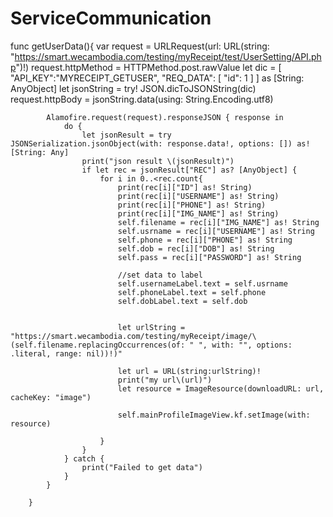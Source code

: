 # ServiceCommunication
func getUserData(){
var request = URLRequest(url: URL(string: "https://smart.wecambodia.com/testing/myReceipt/test/UserSetting/API.php")!)
            request.httpMethod = HTTPMethod.post.rawValue
            let dic = [
                "API_KEY":"MYRECEIPT_GETUSER",
                "REQ_DATA":
                    [
                        "id": 1
                ]
                ] as [String: AnyObject]
            let jsonString = try! JSON.dicToJSONString(dic)
            request.httpBody =  jsonString.data(using: String.Encoding.utf8)
    
            Alamofire.request(request).responseJSON { response in
                do {
                    let jsonResult = try JSONSerialization.jsonObject(with: response.data!, options: []) as! [String: Any]
                    print("json result \(jsonResult)")
                    if let rec = jsonResult["REC"] as? [AnyObject] {
                        for i in 0..<rec.count{
                            print(rec[i]["ID"] as! String)
                            print(rec[i]["USERNAME"] as! String)
                            print(rec[i]["PHONE"] as! String)
                            print(rec[i]["IMG_NAME"] as! String)
                            self.filename = rec[i]["IMG_NAME"] as! String
                            self.usrname = rec[i]["USERNAME"] as! String
                            self.phone = rec[i]["PHONE"] as! String
                            self.dob = rec[i]["DOB"] as! String
                            self.pass = rec[i]["PASSWORD"] as! String
    
                            //set data to label
                            self.usernameLabel.text = self.usrname
                            self.phoneLabel.text = self.phone
                            self.dobLabel.text = self.dob
    
    
                            let urlString = "https://smart.wecambodia.com/testing/myReceipt/image/\(self.filename.replacingOccurrences(of: " ", with: "", options: .literal, range: nil))!)"
                           
                            let url = URL(string:urlString)!
                            print("my url\(url)")
                            let resource = ImageResource(downloadURL: url, cacheKey: "image")
    
                            self.mainProfileImageView.kf.setImage(with: resource)
    
                        }
                    }
                } catch {
                    print("Failed to get data")
                }
            }
            
        }
